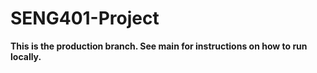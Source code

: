 # SENG401-Project

**This is the production branch. See main for instructions on how to run locally.**